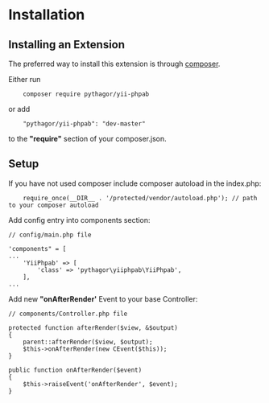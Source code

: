 Installation
============

Installing an Extension
-----------------------

The preferred way to install this extension is through [composer](http://getcomposer.org/download/).

Either run

        composer require pythagor/yii-phpab

or add

        "pythagor/yii-phpab": "dev-master"

to the **"require"** section of your composer.json.

Setup
-----

If you have not used composer include composer autoload in the index.php:

        require_once(__DIR__ . '/protected/vendor/autoload.php'); // path to your composer autoload
    
Add config entry into components section:

    // config/main.php file
    
    'components" = [
    ...
        'YiiPhpab' => [
            'class' => 'pythagor\yiiphpab\YiiPhpab',
        ],
    ...
    
Add new **"onAfterRender'** Event to your base Controller:

    // components/Controller.php file
    
    protected function afterRender($view, &$output)
    {
        parent::afterRender($view, $output);
        $this->onAfterRender(new CEvent($this));
    }

    public function onAfterRender($event)
    {
        $this->raiseEvent('onAfterRender', $event);
    }
